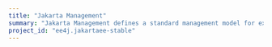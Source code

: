 ```yaml
---
title: "Jakarta Management"
summary: "Jakarta Management defines a standard management model for exposing and accessing the management information, operations, and parameters of the Jakarta EE Platform components."
project_id: "ee4j.jakartaee-stable"
---
```

